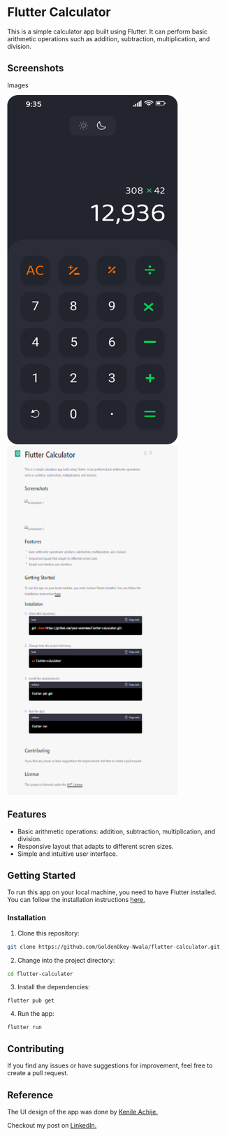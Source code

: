 # Flutter Calculator
This is a simple calculator app built using Flutter. It can perform basic arithmetic operations such as addition, subtraction, multiplication, and division.

## Screenshots

Images

<img src="assets/png/darkmode.png" width="390" height="800">      <img src="assets/png/image.png" width="390" height="800">

## Features 
* Basic arithmetic operations: addition, subtraction, multiplication, and division.
* Responsive layout that adapts to different scren sizes.
* Simple and intuitive user interface.

## Getting Started

To run this app on your local machine, you need to have Flutter installed. You can follow the installation instructions [here.](https://flutter.dev/docs/get-started/install)

### Installation 
1. Clone this repository:
```bash
git clone https://github.com/GoldenOkey-Nwala/flutter-calculator.git
```
2. Change into the project directory:
```bash
cd flutter-calculator
```
3. Install the dependencies: 
```arduino
flutter pub get
```
4. Run the app:
```arduino
flutter run 
```

## Contributing
If you find any issues or have suggestions for improvement, feel free to create a pull request.

## Reference
The UI design of the app was done by [Kenile Achije.](https://sites.google.com/view/kenileachije/home)

Checkout my post on [LinkedIn.]()